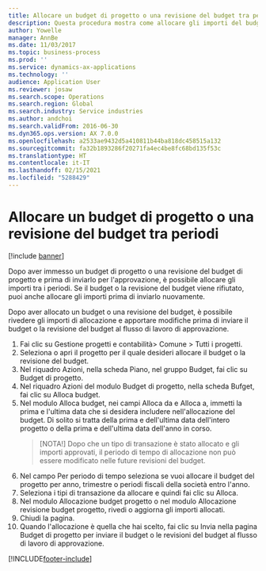 ```yaml
---
title: Allocare un budget di progetto o una revisione del budget tra periodi
description: Questa procedura mostra come allocare gli importi del budget di progetto sui periodi.
author: Yowelle
manager: AnnBe
ms.date: 11/03/2017
ms.topic: business-process
ms.prod: ''
ms.service: dynamics-ax-applications
ms.technology: ''
audience: Application User
ms.reviewer: josaw
ms.search.scope: Operations
ms.search.region: Global
ms.search.industry: Service industries
ms.author: andchoi
ms.search.validFrom: 2016-06-30
ms.dyn365.ops.version: AX 7.0.0
ms.openlocfilehash: a2533ae9432d5a410811b44ba818dc458515a132
ms.sourcegitcommit: fa32b1893286f20271fa4ec4be8fc68bd135f53c
ms.translationtype: HT
ms.contentlocale: it-IT
ms.lasthandoff: 02/15/2021
ms.locfileid: "5288429"
---
```

# <a name="allocate-a-project-budget-or-budget-revision-across-periods"></a>Allocare un budget di progetto o una revisione del budget tra periodi

[!include [banner](../../includes/banner.md)]

Dopo aver immesso un budget di progetto o una revisione del budget di progetto e prima di inviarlo per l'approvazione, è possibile allocare gli importi tra i periodi. Se il budget o la revisione del budget viene rifiutato, puoi anche allocare gli importi prima di inviarlo nuovamente. 

Dopo aver allocato un budget o una revisione del budget, è possibile rivedere gli importi di allocazione e apportare modifiche prima di inviare il budget o la revisione del budget al flusso di lavoro di approvazione. 

1. Fai clic su Gestione progetti e contabilità> Comune > Tutti i progetti. 
2. Seleziona o apri il progetto per il quale desideri allocare il budget o la revisione del budget. 
3. Nel riquadro Azioni, nella scheda Piano, nel gruppo Budget, fai clic su Budget di progetto. 
4. Nel riquadro Azioni del modulo Budget di progetto, nella scheda Bufget, fai clic su Alloca budget. 
5. Nel modulo Alloca budget, nei campi Alloca da e Alloca a, immetti la prima e l'ultima data che si desidera includere nell'allocazione del budget. Di solito si tratta della prima e dell'ultima data dell'intero progetto o della prima e dell'ultima data dell'anno in corso.  
   > [NOTA!] Dopo che un tipo di transazione è stato allocato e gli importi approvati, il periodo di tempo di allocazione non può essere modificato nelle future revisioni del budget. 
6. Nel campo Per periodo di tempo seleziona se vuoi allocare il budget del progetto per anno, trimestre o periodi fiscali della società entro l'anno.
7. Seleziona i tipi di transazione da allocare e quindi fai clic su Alloca. 
8. Nel modulo Allocazione budget progetto o nel modulo Allocazione revisione budget progetto, rivedi o aggiorna gli importi allocati. 
9. Chiudi la pagina.
10. Quando l'allocazione è quella che hai scelto, fai clic su Invia nella pagina Budget di progetto per inviare il budget o le revisioni del budget al flusso di lavoro di approvazione.  




[!INCLUDE[footer-include](../../includes/footer-banner.md)]